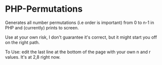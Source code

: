 PHP-Permutations
================

Generates all number permutations (i.e order is important) from 0 to n-1 in PHP and (currently) prints to screen.

Use at your own risk, I don't guarantee it's correct, but it might start you off on the right path.

To Use: edit the last line at the bottom of the page with your own n and r values. It's at 2,8 right now.